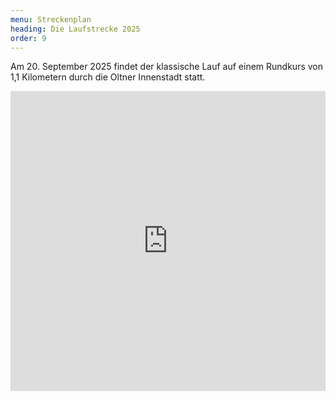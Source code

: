 ```yaml
---
menu: Streckenplan
heading: Die Laufstrecke 2025
order: 9
---
```

Am 20. September 2025 findet der klassische Lauf auf einem Rundkurs von 1,1
Kilometern durch die Oltner Innenstadt statt.

<iframe style="border:0" frameborder="0" scrolling="no"
  loading="lazy" src="https://www.google.com/maps/d/u/0/embed?mid=1mqKpH6tFvhF4Zi0MsXq9Bp0V-ZtYiM12"
width="100%" height="480"></iframe>

